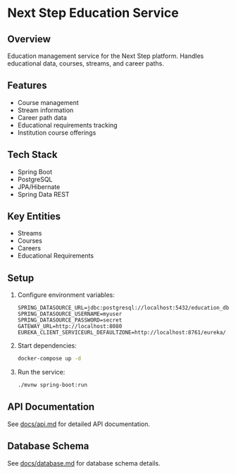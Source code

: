 # Next Step Education Service

## Overview
Education management service for the Next Step platform. Handles educational data, courses, streams, and career paths.

## Features
- Course management
- Stream information
- Career path data
- Educational requirements tracking
- Institution course offerings

## Tech Stack
- Spring Boot
- PostgreSQL
- JPA/Hibernate
- Spring Data REST

## Key Entities
- Streams
- Courses
- Careers
- Educational Requirements

## Setup
1. Configure environment variables:
   ```env
   SPRING_DATASOURCE_URL=jdbc:postgresql://localhost:5432/education_db
   SPRING_DATASOURCE_USERNAME=myuser
   SPRING_DATASOURCE_PASSWORD=secret
   GATEWAY_URL=http://localhost:8080
   EUREKA_CLIENT_SERVICEURL_DEFAULTZONE=http://localhost:8761/eureka/
   ```

2. Start dependencies:
   ```bash
   docker-compose up -d
   ```

3. Run the service:
   ```bash
   ./mvnw spring-boot:run
   ```

## API Documentation
See [docs/api.md](docs/api.md) for detailed API documentation.

## Database Schema
See [docs/database.md](docs/database.md) for database schema details.

